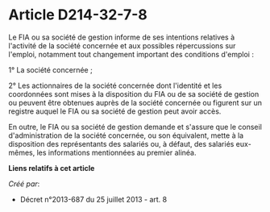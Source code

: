 # Article D214-32-7-8

Le FIA ou sa société de gestion informe de ses intentions relatives à l'activité de la société concernée et aux possibles
répercussions sur l'emploi, notamment tout changement important des conditions d'emploi :

1° La société concernée ;

2° Les actionnaires de la société concernée dont l'identité et les coordonnées sont mises à la disposition du FIA ou de sa
société de gestion ou peuvent être obtenues auprès de la société concernée ou figurent sur un registre auquel le FIA ou sa
société de gestion peut avoir accès.

En outre, le FIA ou sa société de gestion demande et s'assure que le conseil d'administration de la société concernée, ou son
équivalent, mette à la disposition des représentants des salariés ou, à défaut, des salariés eux-mêmes, les informations
mentionnées au premier alinéa.

**Liens relatifs à cet article**

_Créé par_:

  - Décret n°2013-687 du 25 juillet 2013 - art. 8

